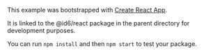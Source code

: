 This example was bootstrapped with [Create React App](https://github.com/facebook/create-react-app).

It is linked to the @id6/react package in the parent directory for development purposes.

You can run `npm install` and then `npm start` to test your package.
